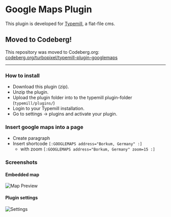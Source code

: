 # Google Maps Plugin

This plugin is developed for [Typemill](https://github.com/typemill/typemill), a flat-file cms.

## Moved to Codeberg!

This repository was moved to Codeberg.org: [codeberg.org/turbopixel/typemill-plugin-googlemaps](https://codeberg.org/turbopixel/typemill-plugin-googlemaps)

---- 

### How to install

* Download this plugin (zip).
* Unzip the plugin.
* Upload the plugin folder into to the typemill plugin-folder (`typemill/plugins/`)
* Login to your Typemill installation.
* Go to settings -> plugins and activate your plugin.

### Insert google maps into a page

* Create paragraph
* Insert shortcode `[:GOOGLEMAPS address="Borkum, Germany" :]`
  * with zoom `[:GOOGLEMAPS address="Borkum, Germany" zoom=15 :]`

### Screenshots

#### Embedded map

![Map Preview](https://codeberg.org/turbopixel/typemill-plugin-googlemaps/raw/branch/master/github/screenshot-map.png "Map Preview")

#### Plugin settings

![Settings](https://codeberg.org/turbopixel/typemill-plugin-googlemaps/raw/branch/master/github/screenshot-settings.png "Settings")
